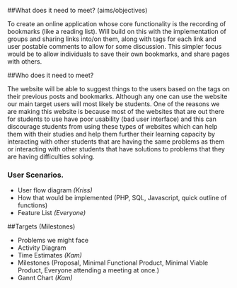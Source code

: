 ##What does it need to meet? (aims/objectives)

To create an online application whose core functionality is the recording of bookmarks (like a reading list). Will build on this with the implementation of groups and sharing links into/on them, along with tags for each link and user postable comments to allow for some discussion. This simpler focus would be to allow individuals to save their own bookmarks, and share pages with others. 

##Who does it need to meet?

The website will be able to suggest things to the users based on the tags on their previous posts and bookmarks. Although any one can use the website our main target users will most likely be students. One of the reasons we are making this website is because most of the websites that are out there for students to use have poor usability (bad user interface) and this can discourage students from using these types of websites which can help them with their studies and help them further their learning capacity by interacting with other students that are having the same problems as them or interacting with other students that have solutions to problems that they are having difficulties solving.

### User Scenarios.
- User flow diagram *(Kriss)*
- How that would be implemented (PHP, SQL, Javascript, quick outline of functions)
- Feature List *(Everyone)*

##Targets (Milestones)
- Problems we might face
- Activity Diagram
- Time Estimates *(Kam)*
- Milestones (Proposal, Minimal Functional Product, Minimal Viable Product, Everyone attending a meeting at once.)
- Gannt Chart *(Kam)*
